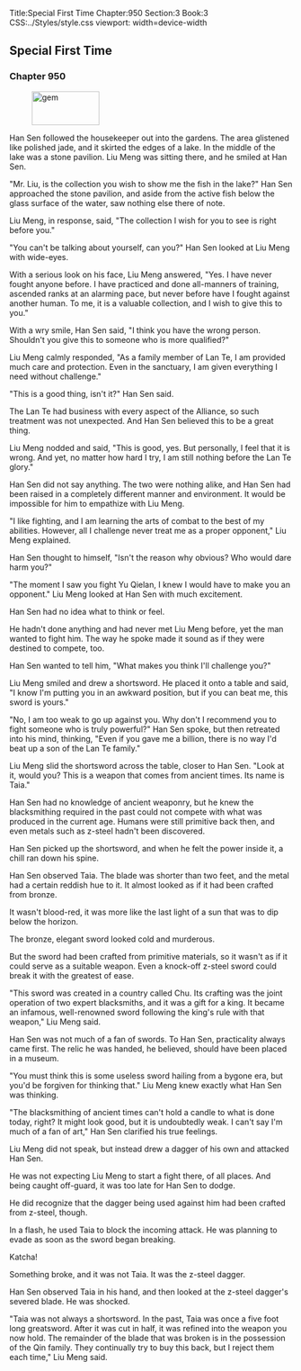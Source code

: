 Title:Special First Time 
Chapter:950 
Section:3 
Book:3 
CSS:../Styles/style.css 
viewport: width=device-width
  
## Special First Time
### Chapter 950
  
<figure>
	<img src="../Images/gem.gif" alt="gem" id="gem" width="120" height="60" />
</figure>
  

  
Han Sen followed the housekeeper out into the gardens. The area glistened like polished jade, and it skirted the edges of a lake. In the middle of the lake was a stone pavilion. Liu Meng was sitting there, and he smiled at Han Sen.

"Mr. Liu, is the collection you wish to show me the fish in the lake?" Han Sen approached the stone pavilion, and aside from the active fish below the glass surface of the water, saw nothing else there of note.

Liu Meng, in response, said, "The collection I wish for you to see is right before you."

"You can't be talking about yourself, can you?" Han Sen looked at Liu Meng with wide-eyes.

With a serious look on his face, Liu Meng answered, "Yes. I have never fought anyone before. I have practiced and done all-manners of training, ascended ranks at an alarming pace, but never before have I fought against another human. To me, it is a valuable collection, and I wish to give this to you."

With a wry smile, Han Sen said, "I think you have the wrong person. Shouldn't you give this to someone who is more qualified?"

Liu Meng calmly responded, "As a family member of Lan Te, I am provided much care and protection. Even in the sanctuary, I am given everything I need without challenge."

"This is a good thing, isn't it?" Han Sen said.

The Lan Te had business with every aspect of the Alliance, so such treatment was not unexpected. And Han Sen believed this to be a great thing.

Liu Meng nodded and said, "This is good, yes. But personally, I feel that it is wrong. And yet, no matter how hard I try, I am still nothing before the Lan Te glory."

Han Sen did not say anything. The two were nothing alike, and Han Sen had been raised in a completely different manner and environment. It would be impossible for him to empathize with Liu Meng.

"I like fighting, and I am learning the arts of combat to the best of my abilities. However, all I challenge never treat me as a proper opponent," Liu Meng explained.

Han Sen thought to himself, "Isn't the reason why obvious? Who would dare harm you?"

"The moment I saw you fight Yu Qielan, I knew I would have to make you an opponent." Liu Meng looked at Han Sen with much excitement.

Han Sen had no idea what to think or feel.

He hadn't done anything and had never met Liu Meng before, yet the man wanted to fight him. The way he spoke made it sound as if they were destined to compete, too.

Han Sen wanted to tell him, "What makes you think I'll challenge you?"

Liu Meng smiled and drew a shortsword. He placed it onto a table and said, "I know I'm putting you in an awkward position, but if you can beat me, this sword is yours."

"No, I am too weak to go up against you. Why don't I recommend you to fight someone who is truly powerful?" Han Sen spoke, but then retreated into his mind, thinking, "Even if you gave me a billion, there is no way I'd beat up a son of the Lan Te family."

Liu Meng slid the shortsword across the table, closer to Han Sen. "Look at it, would you? This is a weapon that comes from ancient times. Its name is Taia."

Han Sen had no knowledge of ancient weaponry, but he knew the blacksmithing required in the past could not compete with what was produced in the current age. Humans were still primitive back then, and even metals such as z-steel hadn't been discovered.

Han Sen picked up the shortsword, and when he felt the power inside it, a chill ran down his spine.

Han Sen observed Taia. The blade was shorter than two feet, and the metal had a certain reddish hue to it. It almost looked as if it had been crafted from bronze.

It wasn't blood-red, it was more like the last light of a sun that was to dip below the horizon.

The bronze, elegant sword looked cold and murderous.

But the sword had been crafted from primitive materials, so it wasn't as if it could serve as a suitable weapon. Even a knock-off z-steel sword could break it with the greatest of ease.

"This sword was created in a country called Chu. Its crafting was the joint operation of two expert blacksmiths, and it was a gift for a king. It became an infamous, well-renowned sword following the king's rule with that weapon," Liu Meng said.

Han Sen was not much of a fan of swords. To Han Sen, practicality always came first. The relic he was handed, he believed, should have been placed in a museum.

"You must think this is some useless sword hailing from a bygone era, but you'd be forgiven for thinking that." Liu Meng knew exactly what Han Sen was thinking.

"The blacksmithing of ancient times can't hold a candle to what is done today, right? It might look good, but it is undoubtedly weak. I can't say I'm much of a fan of art," Han Sen clarified his true feelings.

Liu Meng did not speak, but instead drew a dagger of his own and attacked Han Sen.

He was not expecting Liu Meng to start a fight there, of all places. And being caught off-guard, it was too late for Han Sen to dodge.

He did recognize that the dagger being used against him had been crafted from z-steel, though.

In a flash, he used Taia to block the incoming attack. He was planning to evade as soon as the sword began breaking.

Katcha!

Something broke, and it was not Taia. It was the z-steel dagger.

Han Sen observed Taia in his hand, and then looked at the z-steel dagger's severed blade. He was shocked.

"Taia was not always a shortsword. In the past, Taia was once a five foot long greatsword. After it was cut in half, it was refined into the weapon you now hold. The remainder of the blade that was broken is in the possession of the Qin family. They continually try to buy this back, but I reject them each time," Liu Meng said.